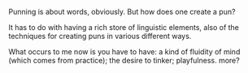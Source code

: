Punning is about words, obviously. But how does one create a pun?

It has to do with having a rich store of linguistic elements, also of the techniques for creating puns in various different ways.

What occurs to me now is you have to have: a kind of fluidity of mind (which comes from practice); the desire to tinker; playfulness. more?